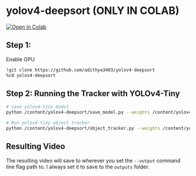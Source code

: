 # yolov4-deepsort (ONLY IN COLAB)

[![Open In Colab](https://colab.research.google.com/assets/colab-badge.svg)](https://colab.research.google.com/drive/1TDlx7in-rrTkCTwB1Y61l8T9Rc23jtkS?usp=sharing)

## Step 1:
Enable GPU
```bash
!git clone https://github.com/adithya3403/yolov4-deepsort
%cd yolov4-deepsort
```

## Step 2: Running the Tracker with YOLOv4-Tiny


```bash
# save yolov4-tiny model
python /content/yolov4-deepsort/save_model.py --weights /content/yolov4-deepsort/data/yolov4-tiny.weights --output /content/yolov4-deepsort/checkpoints/yolov4-tiny-416 --model yolov4 --tiny

# Run yolov4-tiny object tracker
python /content/yolov4-deepsort/object_tracker.py --weights /content/yolov4-deepsort/checkpoints/yolov4-tiny-416 --model yolov4 --video /content/yolov4-deepsort/data/video/test.mp4 --output /content/yolov4-deepsort/outputs/tiny.avi --tiny
```

## Resulting Video
The resulting video will save to wherever you set the ```--output``` command line flag path to.
I always set it to save to the ```outputs``` folder. 
